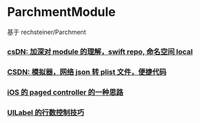 # ParchmentModule
基于 rechsteiner/Parchment



### [csDN: 加深对 module 的理解，swift repo, 命名空间 local](https://blog.csdn.net/dengjiangszhan/article/details/115616349)


### [CSDN: 模拟器，网络 json 转 plist 文件，便捷代码](https://blog.csdn.net/dengjiangszhan/article/details/115644065)



### [iOS 的 paged controller 的一种思路](https://blog.csdn.net/dengjiangszhan/article/details/115645961)



### [UILabel 的行数控制技巧](https://blog.csdn.net/dengjiangszhan/article/details/115648107)






